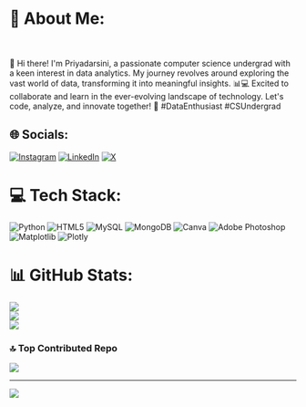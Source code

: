 # 💫 About Me:
<br><br>👋 Hi there! I'm Priyadarsini, a passionate computer science undergrad with a keen interest in data analytics. My journey revolves around exploring the vast world of data, transforming it into meaningful insights. 📊💻 Excited to collaborate and learn in the ever-evolving landscape of technology. Let's code, analyze, and innovate together! 🚀 #DataEnthusiast #CSUndergrad<br>


## 🌐 Socials:
[![Instagram](https://img.shields.io/badge/Instagram-%23E4405F.svg?logo=Instagram&logoColor=white)](https://instagram.com/https://www.instagram.com/priyadarsini_sundaray) [![LinkedIn](https://img.shields.io/badge/LinkedIn-%230077B5.svg?logo=linkedin&logoColor=white)](https://linkedin.com/in/https://www.linkedin.com/in/priyadarsini-sundaray) [![X](https://img.shields.io/badge/X-black.svg?logo=X&logoColor=white)](https://x.com/https://x.com/priyadarsini42) 

# 💻 Tech Stack:
![Python](https://img.shields.io/badge/python-3670A0?style=for-the-badge&logo=python&logoColor=ffdd54) ![HTML5](https://img.shields.io/badge/html5-%23E34F26.svg?style=for-the-badge&logo=html5&logoColor=white) ![MySQL](https://img.shields.io/badge/mysql-%2300000f.svg?style=for-the-badge&logo=mysql&logoColor=white) ![MongoDB](https://img.shields.io/badge/MongoDB-%234ea94b.svg?style=for-the-badge&logo=mongodb&logoColor=white) ![Canva](https://img.shields.io/badge/Canva-%2300C4CC.svg?style=for-the-badge&logo=Canva&logoColor=white) ![Adobe Photoshop](https://img.shields.io/badge/adobe%20photoshop-%2331A8FF.svg?style=for-the-badge&logo=adobe%20photoshop&logoColor=white) ![Matplotlib](https://img.shields.io/badge/Matplotlib-%23ffffff.svg?style=for-the-badge&logo=Matplotlib&logoColor=black) ![Plotly](https://img.shields.io/badge/Plotly-%233F4F75.svg?style=for-the-badge&logo=plotly&logoColor=white)
# 📊 GitHub Stats:
![](https://github-readme-stats.vercel.app/api?username=PriyadarsiniSundaray&theme=dark&hide_border=false&include_all_commits=false&count_private=false)<br/>
![](https://github-readme-streak-stats.herokuapp.com/?user=PriyadarsiniSundaray&theme=dark&hide_border=false)<br/>
![](https://github-readme-stats.vercel.app/api/top-langs/?username=PriyadarsiniSundaray&theme=dark&hide_border=false&include_all_commits=false&count_private=false&layout=compact)

### 🔝 Top Contributed Repo
![](https://github-contributor-stats.vercel.app/api?username=PriyadarsiniSundaray&limit=5&theme=matrix&combine_all_yearly_contributions=true)

---
[![](https://visitcount.itsvg.in/api?id=PriyadarsiniSundaray&icon=0&color=0)](https://visitcount.itsvg.in)

<!-- Proudly created with GPRM ( https://gprm.itsvg.in ) -->
